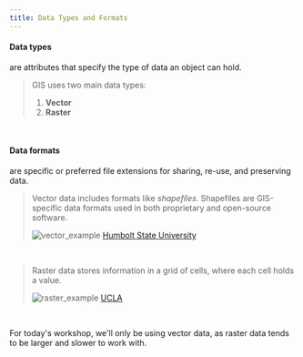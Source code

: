 ```yaml
---
title: Data Types and Formats
---
```

<html>
  
<h4>Data types</h4> are attributes that specify the type of data an object can hold.</html>

<br>

> GIS uses two main data types:<br>
> 1) **Vector**<br>
> 2) **Raster** 

<br>

<html><h4>Data formats</h4> are specific or preferred file extensions for sharing, re-use, and preserving data. </html>

<br>

> Vector data includes formats like *shapefiles*. Shapefiles are GIS-specific data formats used in both proprietary and open-source software. 
> 
> ![vector_example](/arcgis-online/img/vector_examples.png)
<h7><a href="https://gsp.humboldt.edu/olm/Lessons/GIS/08%20Rasters/RasterToVector.html">Humbolt State University</a></h7>

<br>

> Raster data stores information in a grid of cells, where each cell holds a value.
> 
> ![raster_example](/arcgis-online/img/raster_examples.png)
<h7><a href="https://ucladataguides.readthedocs.io/en/latest/working_with_mapping/agol.html">UCLA</a></h7>

<br>

<html>
  
For today's workshop, we'll only be using vector data, as raster data tends to be larger and slower to work with. 
